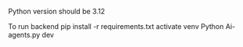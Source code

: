 Python version should be 3.12

To run backend
pip install -r requirements.txt
activate venv
Python Ai-agents.py dev

